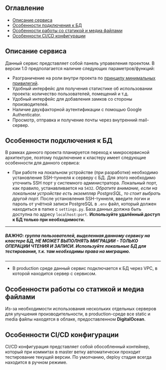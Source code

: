 

## Оглавление
- [Описание сервиса](#описание-сервиса)
- [Особенности подключения к БД](#особенности-подключения-к-бд)
- [Особенности работы со статикой и медиа файлами](#особенности-работы-со-статикой-и-медиа-файлами)
- [Особенности CI/CD конфигурации](#особенности-cicd-конфигурации)

## Описание сервиса
Данный сервис представляет собой панель управеления проектом. 
В версии 1.0 предполагается наличие следующих параметров/функций:
- Разграничение на роли внутри проекта по [принципу минимальных привилегий](https://ru.wikipedia.org/wiki/%D0%9F%D1%80%D0%B8%D0%BD%D1%86%D0%B8%D0%BF_%D0%BC%D0%B8%D0%BD%D0%B8%D0%BC%D0%B0%D0%BB%D1%8C%D0%BD%D1%8B%D1%85_%D0%BF%D1%80%D0%B8%D0%B2%D0%B8%D0%BB%D0%B5%D0%B3%D0%B8%D0%B9).
- Удобный интерфейс для получения статистике об использовании проекта: количество пользователей, помещений и т.д.
- Удобный интерфейс для добавления замков со стороны производителей.
- Наличие двухфакторной аутентификации с помощью Google Authenticator.
- Просмотр, отправка и получение почты через внутренний mail-сервер.

## Особенности подключения к БД

В рамках данного проекта планируется переход к микросервисной архитектуре, поэтому подключение к кластеру имеет следующие особенности для данного сервиса:

- При работе на локальном устройстве (при разработке) необходимо установление SSH-туннеля к серверу с БД. Для этого необходимо уточнить SSH порт у системного администратора. Локальный порт, как правило, устанавливается на `5432`. *Обратите внимание, если на локальном устройстве есть экземпляр PostgreSQL, то стоит выбрать другой порт.*
После установления SSH-туннеля, введите логин и пароль от учётной записи PostgreSQL в `.env` файл, который должен находиться в папке с `settings.py`. База данных должна быть доступна по адресу `localhost:port`. __Используйте удалённый доступ к БД только при необходимости.__
---
##### *ВАЖНО: группа пользователей, выделенная данному сервису на кластере БД, НЕ МОЖЕТ ВЫПОЛНЯТЬ МИГРАЦИИ - __ТОЛЬКО__ ОПЕРАЦИИ ЧТЕНИЯ И ЗАПИСИ. Используйте локальные БД для тестирования, т.к. там необходимы права на миграцию.*
---
- В production среде данный сервис подключается к БД через VPC, в которой находится сервер с сервисом.

## Особенности работы со статикой и медиа файлами
Из-за необходимости использования нескольких отдельных серверов для улучшения производительности, в production-среде все static и media файлы находятся в облаке, предоставленном __DigitalOcean__.

## Особенности CI/CD конфигурации
CI/CD конфигурация представляет собой обособленный контейнер, который при коммитах в master ветку автоматически проходит тестирование текущей версии. По умолчанию, deploy стадия всегда находится в ручном режиме. 

